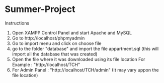 # Summer-Project

Instructions

1. Open XAMPP Control Panel and start Apache and MySQL
2. Go to http://localhost/phpmyadmin
3. Go to import menu and click on choose file
4. go to the folder "database" and import the file appartment.sql (this will import all the database that was created)
5. Open the file where it was downloaded using its file location 
    For Example : "http://localhost/TCH" 
6. For Admin Panel : "http://localhost/TCH/admin" (It may vary uppon the file location) 